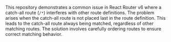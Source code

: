 This repository demonstrates a common issue in React Router v6 where a catch-all route (`/*`) interferes with other route definitions.  The problem arises when the catch-all route is not placed last in the route definition.  This leads to the catch-all route always being matched, regardless of other matching routes. The solution involves carefully ordering routes to ensure correct matching behavior.